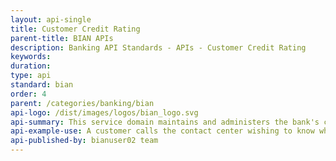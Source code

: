 ```yaml
---
layout: api-single
title: Customer Credit Rating
parent-title: BIAN APIs
description: Banking API Standards - APIs - Customer Credit Rating
keywords: 
duration: 
type: api
standard: bian
order: 4
parent: /categories/banking/bian
api-logo: /dist/images/logos/bian_logo.svg
api-summary: This service domain maintains and administers the bank's credit assessment for customers based on consolidated internal data and optionally by referencing external credit agency reports
api-example-use: A customer calls the contact center wishing to know what mortgage offers they are eligible for. The customer servicing representative (CSR) uses the customer's internal credit assessment as one input to reference the Product Directory to retrieve the details of available products and terms.
api-published-by: bianuser02 team
---
```

<script id="api-spec" type="application/json">
{
  "swagger": "2.0",
  "info": {
    "version": "1.0.0",
    "title": "Customer Credit Rating",
    "description": "This service domain maintains and administers the bank's credit assessment for customers."
  },
  "host": "bianorg.azure-api.net",
  "basePath": "/sd-customer-credit-r/v1",
  "securityDefinitions": {
    "apiKeyHeader": {
      "type": "apiKey",
      "name": "Ocp-Apim-Subscription-Key",
      "in": "header"
    }
  },
  "security": [
    {
      "apiKeyHeader": []
    }
  ],
  "schemes": [
    "https"
  ],
  "consumes": [
    "application/json"
  ],
  "produces": [
    "application/json"
  ],
  "paths": {
    "/customer-credit-rating/customer-credit-rating-measurement/{cr-reference-id}/alerts/recording": {
      "post": {
        "tags": [
          "record"
        ],
        "summary": "Record information against Customer Credit Rating alert",
        "operationId": "recordCustomerCreditRatingMeasurementAlert",
        "parameters": [
          {
            "name": "cr-reference-id",
            "in": "path",
            "description": "Customer Credit Rating Assessment Reference",
            "required": true,
            "type": "string"
          },
          {
            "in": "body",
            "name": "body",
            "description": "Customer Credit Rating Alert Request Payload",
            "required": false,
            "schema": {
              "type": "object",
              "properties": {
                "customerReference": {
                  "type": "string",
                  "example": "CR564",
                  "description": "`status: Not Mapped`\ncore-data-type-reference: BIAN::DataTypesLibrary::CoreDataTypes::ISO20022andUNCEFACT::Identifier\n"
                },
                "customerCreditRatingAssessmentReference": {
                  "type": "string",
                  "example": "CCRAR232342",
                  "description": "`status: Not Mapped`\ncore-data-type-reference: BIAN::DataTypesLibrary::CoreDataTypes::ISO20022andUNCEFACT::Identifier\n"
                },
                "productInstanceReference": {
                  "type": "string",
                  "example": "PIR7676",
                  "description": "`status: Not Mapped`\ncore-data-type-reference: BIAN::DataTypesLibrary::CoreDataTypes::ISO20022andUNCEFACT::Identifier\n"
                },
                "employeeBusinessUnitReference": {
                  "type": "string",
                  "example": "EBUR5567",
                  "description": "`status: Not Mapped`\ncore-data-type-reference: BIAN::DataTypesLibrary::CoreDataTypes::ISO20022andUNCEFACT::Identifier\n"
                },
                "customerCreditAlertType": {
                  "type": "string",
                  "example": "CCAT678",
                  "description": "`status: Not Mapped`\ncore-data-type-reference: BIAN::DataTypesLibrary::CoreDataTypes::UNCEFACT::Text\n"
                },
                "customerCreditAlertDescription": {
                  "type": "string",
                  "example": "Alert",
                  "description": "`status: Not Mapped`\ncore-data-type-reference: BIAN::DataTypesLibrary::CoreDataTypes::UNCEFACT::Text\n"
                },
                "dateTime": {
                  "type": "string",
                  "example": "2018-09-06T09:00:00",
                  "description": "`status: Not Mapped`\ncore-data-type-reference: BIAN::DataTypesLibrary::CoreDataTypes::UNCEFACT::DateTime\n"
                }
              },
              "example": {
                "dateTime": "2018-09-06T09:00:00",
                "productInstanceReference": "PIR7676",
                "employeeBusinessUnitReference": "EBUR5567",
                "customerReference": "CR564",
                "customerCreditAlertDescription": "Alert",
                "customerCreditRatingAssessmentReference": "CCRAR232342",
                "customerCreditAlertType": "CCAT678"
              }
            }
          }
        ],
        "responses": {
          "201": {
            "description": "Created a Customer Credit Rating Alert record successfully",
            "schema": {
              "type": "object",
              "properties": {
                "customerCreditAlertReference": {
                  "type": "string",
                  "example": "CCAR2342",
                  "description": "`status: Not Mapped`\ncore-data-type-reference: BIAN::DataTypesLibrary::CoreDataTypes::ISO20022andUNCEFACT::Identifier\n"
                },
                "recordingRecordStatus": {
                  "type": "string",
                  "example": "Applied",
                  "description": "`status: Not Mapped`\ncore-data-type-reference: BIAN::DataTypesLibrary::CoreDataTypes::UNCEFACT::Text\n"
                }
              },
              "example": {
                "customerCreditAlertReference": "CCAR2342",
                "recordingRecordStatus": "Applied"
              }
            }
          }
        }
      }
    },
    "/customer-credit-rating/customer-credit-rating-measurement/{cr-reference-id}/recording": {
      "post": {
        "tags": [
          "record"
        ],
        "summary": "Record information against Customer Credit Rating assessment",
        "operationId": "recordCustomerCreditRatingMeasurement",
        "parameters": [
          {
            "name": "cr-reference-id",
            "in": "path",
            "description": "Customer Credit Rating Assessment Reference",
            "required": true,
            "type": "string"
          },
          {
            "in": "body",
            "name": "body",
            "description": "Record Request Payload",
            "required": true,
            "schema": {
              "type": "object",
              "properties": {
                "recordingRecordType": {
                  "type": "string",
                  "example": "Behavior model performance feedback",
                  "description": "`status: Not Mapped`\ncore-data-type-reference: BIAN::DataTypesLibrary::CoreDataTypes::UNCEFACT::Text\n"
                },
                "recordingRecord": {
                  "type": "object",
                  "description": "`status: Not Mapped`\ncore-data-type-reference: BIAN::DataTypesLibrary::CoreDataTypes::UNCEFACT::Binary\n",
                  "properties": {}
                },
                "recordingRecordDateTime": {
                  "type": "string",
                  "example": "2018-09-06T09:00:00",
                  "description": "`status: Not Mapped`\ncore-data-type-reference: BIAN::DataTypesLibrary::CoreDataTypes::UNCEFACT::DateTime\n"
                },
                "employeeBusinessUnitReference": {
                  "type": "string",
                  "example": "REF456",
                  "description": "`status: Not Mapped`\ncore-data-type-reference: BIAN::DataTypesLibrary::CoreDataTypes::ISO20022andUNCEFACT::Identifier\n"
                }
              },
              "example": {
                "recordingRecordType": "Behavior model performance feedback",
                "employeeBusinessUnitReference": "REF456",
                "recordingRecordDateTime": "2018-09-06T09:00:00",
                "recordingRecord": "{}"
              }
            }
          }
        ],
        "responses": {
          "201": {
            "description": "Created a Customer Credit Rating record successfully",
            "schema": {
              "type": "object",
              "properties": {
                "recordingRecordReference": {
                  "type": "string",
                  "example": "RRR4678",
                  "description": "`status: Not Mapped`\ncore-data-type-reference: BIAN::DataTypesLibrary::CoreDataTypes::ISO20022andUNCEFACT::Identifier\n"
                },
                "recordingRecordStatus": {
                  "type": "string",
                  "example": "Applied",
                  "description": "`status: Not Mapped`\ncore-data-type-reference: BIAN::DataTypesLibrary::CoreDataTypes::UNCEFACT::Text\n"
                }
              },
              "example": {
                "recordingRecordReference": "RRR4678",
                "recordingRecordStatus": "Applied"
              }
            }
          }
        }
      }
    },
    "/customer-credit-rating/customer-credit-rating-measurement/{cr-reference-id}/requisition": {
      "put": {
        "tags": [
          "request"
        ],
        "summary": "update Request to undertake credit view refresh/reworking",
        "operationId": "requestCustomerCreditRatingMeasurementUpdate",
        "parameters": [
          {
            "name": "cr-reference-id",
            "in": "path",
            "description": "Customer Credit Rating Assessment Reference",
            "required": true,
            "type": "string"
          },
          {
            "in": "body",
            "name": "body",
            "description": "Customer Credit Assessment Request Payload",
            "required": true,
            "schema": {
              "properties": {
                "customerCreditRatingAssessment": {
                  "type": "string",
                  "example": "internal bank credit rating/assessment",
                  "description": "`status: Not Mapped`\ncore-data-type-reference: BIAN::DataTypesLibrary::CoreDataTypes::UNCEFACT::Text\n"
                },
                "customerBehaviorModel": {
                  "type": "string",
                  "example": "model2",
                  "description": "`status: Not Mapped`\ncore-data-type-reference: BIAN::DataTypesLibrary::CoreDataTypes::UNCEFACT::Text\n"
                },
                "ratingAgencyCreditReportReference": {
                  "type": "string",
                  "example": "RACRR538",
                  "description": "`status: Not Mapped`\ncore-data-type-reference: BIAN::DataTypesLibrary::CoreDataTypes::ISO20022andUNCEFACT::Identifier\n"
                },
                "internalCreditAnalysisReportReference": {
                  "type": "string",
                  "example": "ICARR980",
                  "description": "`status: Not Mapped`\ncore-data-type-reference: BIAN::DataTypesLibrary::CoreDataTypes::ISO20022andUNCEFACT::Identifier\n"
                },
                "customerReference": {
                  "type": "string",
                  "example": "CR1234",
                  "description": "`status: Not Mapped`\ncore-data-type-reference: BIAN::DataTypesLibrary::CoreDataTypes::ISO20022andUNCEFACT::Identifier\n"
                },
                "customerCreditRatingAssessmentType": {
                  "type": "string",
                  "example": "corporate",
                  "description": "`status: Not Mapped`\ncore-data-type-reference: BIAN::DataTypesLibrary::CoreDataTypes::UNCEFACT::Text\n"
                },
                "customerCreditRatingNarrative": {
                  "type": "string",
                  "example": "structured report outlining basis for rating",
                  "description": "`status: Not Mapped`\ncore-data-type-reference: BIAN::DataTypesLibrary::CoreDataTypes::UNCEFACT::Text\n"
                },
                "customerCreditRatingSchedule": {
                  "type": "string",
                  "example": "update schedule",
                  "description": "`status: Not Mapped`\ncore-data-type-reference: BIAN::DataTypesLibrary::CoreDataTypes::UNCEFACT::Text\n"
                }
              },
              "example": {
                "customerCreditRatingSchedule": "update schedule",
                "customerCreditRatingAssessment": "internal bank credit rating/assessment",
                "internalCreditAnalysisReportReference": "ICARR980",
                "ratingAgencyCreditReportReference": "RACRR538",
                "customerReference": "CR1234",
                "customerCreditRatingNarrative": "structured report outlining basis for rating",
                "customerCreditRatingAssessmentType": "corporate",
                "customerBehaviorModel": "model2"
              }
            }
          }
        ],
        "responses": {
          "200": {
            "description": "Updated a Customer Credit Rating record successfully",
            "schema": {
              "properties": {
                "customerCreditRatingAssessmentReference": {
                  "type": "string",
                  "example": "CCRAR232342",
                  "description": "`status: Not Mapped`\ncore-data-type-reference: BIAN::DataTypesLibrary::CoreDataTypes::ISO20022andUNCEFACT::Identifier\n"
                },
                "customerCreditRatingAssessment": {
                  "type": "string",
                  "example": "internal bank credit rating/assessment",
                  "description": "`status: Not Mapped`\ncore-data-type-reference: BIAN::DataTypesLibrary::CoreDataTypes::UNCEFACT::Text\n"
                },
                "customerBehaviorModel": {
                  "type": "string",
                  "example": "model2",
                  "description": "`status: Not Mapped`\ncore-data-type-reference: BIAN::DataTypesLibrary::CoreDataTypes::UNCEFACT::Text\n"
                },
                "ratingAgencyCreditReportReference": {
                  "type": "string",
                  "example": "RRCRR436",
                  "description": "`status: Not Mapped`\ncore-data-type-reference: BIAN::DataTypesLibrary::CoreDataTypes::ISO20022andUNCEFACT::Identifier\n"
                },
                "internalCreditAnalysisReportReference": {
                  "type": "string",
                  "example": "ICARR9090",
                  "description": "`status: Not Mapped`\ncore-data-type-reference: BIAN::DataTypesLibrary::CoreDataTypes::ISO20022andUNCEFACT::Identifier\n"
                },
                "customerReference": {
                  "type": "string",
                  "example": "CR437",
                  "description": "`status: Not Mapped`\ncore-data-type-reference: BIAN::DataTypesLibrary::CoreDataTypes::ISO20022andUNCEFACT::Identifier\n"
                },
                "customerCreditRatingAssessmentType": {
                  "type": "string",
                  "example": "corporate",
                  "description": "`status: Not Mapped`\ncore-data-type-reference: BIAN::DataTypesLibrary::CoreDataTypes::UNCEFACT::Text\n"
                },
                "customerCreditRatingNarrative": {
                  "type": "string",
                  "example": "structured report outlining basis for rating",
                  "description": "`status: Not Mapped`\ncore-data-type-reference: BIAN::DataTypesLibrary::CoreDataTypes::UNCEFACT::Text\n"
                },
                "customerCreditRatingSchedule": {
                  "type": "string",
                  "example": "update schedule",
                  "description": "`status: Not Mapped`\ncore-data-type-reference: BIAN::DataTypesLibrary::CoreDataTypes::UNCEFACT::Text\n"
                }
              },
              "example": {
                "customerCreditRatingSchedule": "update schedule",
                "customerCreditRatingAssessment": "internal bank credit rating/assessment",
                "internalCreditAnalysisReportReference": "ICARR9090",
                "ratingAgencyCreditReportReference": "RRCRR436",
                "customerReference": "CR437",
                "customerCreditRatingNarrative": "structured report outlining basis for rating",
                "customerCreditRatingAssessmentType": "corporate",
                "customerCreditRatingAssessmentReference": "CCRAR232342",
                "customerBehaviorModel": "model2"
              }
            }
          }
        }
      }
    },
    "/customer-credit-rating/customer-credit-rating-measurement/requisition": {
      "post": {
        "tags": [
          "request"
        ],
        "summary": "Create Request to undertake credit view refresh/reworking",
        "operationId": "requestCustomerCreditRatingMeasurementCreate",
        "parameters": [
          {
            "in": "body",
            "name": "body",
            "description": "Customer Credit Assessment Request Payload",
            "required": true,
            "schema": {
              "properties": {
                "customerCreditRatingAssessment": {
                  "type": "string",
                  "example": "internal bank credit rating/assessment",
                  "description": "`status: Not Mapped`\ncore-data-type-reference: BIAN::DataTypesLibrary::CoreDataTypes::UNCEFACT::Text\n"
                },
                "customerBehaviorModel": {
                  "type": "string",
                  "example": "model2",
                  "description": "`status: Not Mapped`\ncore-data-type-reference: BIAN::DataTypesLibrary::CoreDataTypes::UNCEFACT::Text\n"
                },
                "ratingAgencyCreditReportReference": {
                  "type": "string",
                  "example": "RACRR538",
                  "description": "`status: Not Mapped`\ncore-data-type-reference: BIAN::DataTypesLibrary::CoreDataTypes::ISO20022andUNCEFACT::Identifier\n"
                },
                "internalCreditAnalysisReportReference": {
                  "type": "string",
                  "example": "ICARR980",
                  "description": "`status: Not Mapped`\ncore-data-type-reference: BIAN::DataTypesLibrary::CoreDataTypes::ISO20022andUNCEFACT::Identifier\n"
                },
                "customerReference": {
                  "type": "string",
                  "example": "CR1234",
                  "description": "`status: Not Mapped`\ncore-data-type-reference: BIAN::DataTypesLibrary::CoreDataTypes::ISO20022andUNCEFACT::Identifier\n"
                },
                "customerCreditRatingAssessmentType": {
                  "type": "string",
                  "example": "corporate",
                  "description": "`status: Not Mapped`\ncore-data-type-reference: BIAN::DataTypesLibrary::CoreDataTypes::UNCEFACT::Text\n"
                },
                "customerCreditRatingNarrative": {
                  "type": "string",
                  "example": "structured report outlining basis for rating",
                  "description": "`status: Not Mapped`\ncore-data-type-reference: BIAN::DataTypesLibrary::CoreDataTypes::UNCEFACT::Text\n"
                },
                "customerCreditRatingSchedule": {
                  "type": "string",
                  "example": "update schedule",
                  "description": "`status: Not Mapped`\ncore-data-type-reference: BIAN::DataTypesLibrary::CoreDataTypes::UNCEFACT::Text\n"
                }
              },
              "example": {
                "customerCreditRatingSchedule": "update schedule",
                "customerCreditRatingAssessment": "internal bank credit rating/assessment",
                "internalCreditAnalysisReportReference": "ICARR980",
                "ratingAgencyCreditReportReference": "RACRR538",
                "customerReference": "CR1234",
                "customerCreditRatingNarrative": "structured report outlining basis for rating",
                "customerCreditRatingAssessmentType": "corporate",
                "customerBehaviorModel": "model2"
              }
            }
          }
        ],
        "responses": {
          "201": {
            "description": "Created a Customer Credit Rating record successfully",
            "schema": {
              "properties": {
                "customerCreditRatingAssessmentReference": {
                  "type": "string",
                  "example": "CCRAR232342",
                  "description": "`status: Not Mapped`\ncore-data-type-reference: BIAN::DataTypesLibrary::CoreDataTypes::ISO20022andUNCEFACT::Identifier\n"
                },
                "customerCreditRatingAssessment": {
                  "type": "string",
                  "example": "internal bank credit rating/assessment",
                  "description": "`status: Not Mapped`\ncore-data-type-reference: BIAN::DataTypesLibrary::CoreDataTypes::UNCEFACT::Text\n"
                },
                "customerBehaviorModel": {
                  "type": "string",
                  "example": "model2",
                  "description": "`status: Not Mapped`\ncore-data-type-reference: BIAN::DataTypesLibrary::CoreDataTypes::UNCEFACT::Text\n"
                },
                "ratingAgencyCreditReportReference": {
                  "type": "string",
                  "example": "RRCRR436",
                  "description": "`status: Not Mapped`\ncore-data-type-reference: BIAN::DataTypesLibrary::CoreDataTypes::ISO20022andUNCEFACT::Identifier\n"
                },
                "internalCreditAnalysisReportReference": {
                  "type": "string",
                  "example": "ICARR9090",
                  "description": "`status: Not Mapped`\ncore-data-type-reference: BIAN::DataTypesLibrary::CoreDataTypes::ISO20022andUNCEFACT::Identifier\n"
                },
                "customerReference": {
                  "type": "string",
                  "example": "CR437",
                  "description": "`status: Not Mapped`\ncore-data-type-reference: BIAN::DataTypesLibrary::CoreDataTypes::ISO20022andUNCEFACT::Identifier\n"
                },
                "customerCreditRatingAssessmentType": {
                  "type": "string",
                  "example": "corporate",
                  "description": "`status: Not Mapped`\ncore-data-type-reference: BIAN::DataTypesLibrary::CoreDataTypes::UNCEFACT::Text\n"
                },
                "customerCreditRatingNarrative": {
                  "type": "string",
                  "example": "structured report outlining basis for rating",
                  "description": "`status: Not Mapped`\ncore-data-type-reference: BIAN::DataTypesLibrary::CoreDataTypes::UNCEFACT::Text\n"
                },
                "customerCreditRatingSchedule": {
                  "type": "string",
                  "example": "update schedule",
                  "description": "`status: Not Mapped`\ncore-data-type-reference: BIAN::DataTypesLibrary::CoreDataTypes::UNCEFACT::Text\n"
                }
              },
              "example": {
                "customerCreditRatingSchedule": "update schedule",
                "customerCreditRatingAssessment": "internal bank credit rating/assessment",
                "internalCreditAnalysisReportReference": "ICARR9090",
                "ratingAgencyCreditReportReference": "RRCRR436",
                "customerReference": "CR437",
                "customerCreditRatingNarrative": "structured report outlining basis for rating",
                "customerCreditRatingAssessmentType": "corporate",
                "customerCreditRatingAssessmentReference": "CCRAR232342",
                "customerBehaviorModel": "model2"
              }
            }
          }
        }
      }
    },
    "/customer-credit-rating/customer-credit-rating-measurement": {
      "get": {
        "tags": [
          "retrieve"
        ],
        "summary": "Retrieve Customer Credit Rating  Control Record Ids available within the Service Domain.",
        "operationId": "retrieveCustomerCreditRatingMeasurementReferenceIds",
        "produces": [
          "application/json"
        ],
        "parameters": [
          {
            "name": "collection-filter",
            "in": "query",
            "description": "Filter to refine the result set. ex- 'customerBehaviorModel = CBM123'",
            "required": false,
            "type": "string"
          }
        ],
        "responses": {
          "200": {
            "description": "successful",
            "schema": {
              "type": "array",
              "items": {
                "type": "string"
              },
              "example": [
                "CCR123",
                "CCR345"
              ]
            }
          }
        }
      }
    },
    "/customer-credit-rating/customer-credit-rating-measurement/behavior-qualifiers": {
      "get": {
        "tags": [
          "retrieve"
        ],
        "summary": "Retrieve all Behaviour Qualifier names in Customer Credit Rating Domain.",
        "operationId": "retrieveCustomerCreditRatingMeasurementBehaviorQualifiers",
        "produces": [
          "application/json"
        ],
        "parameters": [],
        "responses": {
          "200": {
            "description": "Retrieved all Behaviour Qualifier names in Customer Credit Rating Domain successfully",
            "schema": {
              "type": "array",
              "items": {
                "type": "string"
              },
              "example": [
                "external-rating",
                "internal-analysis"
              ]
            }
          }
        }
      }
    },
    "/customer-credit-rating/customer-credit-rating-measurement/{cr-reference-id}/{behavior-qualifier}": {
      "get": {
        "tags": [
          "retrieve"
        ],
        "summary": "Retrieve Behaviour Qualifier Reference Ids of a given Behavior Qulifier.",
        "operationId": "RetrieveBehaviorQualifierReferenceIds",
        "produces": [
          "application/json"
        ],
        "parameters": [
          {
            "name": "cr-reference-id",
            "in": "path",
            "description": "Customer Credit Rating Assessment Reference",
            "required": true,
            "type": "string"
          },
          {
            "name": "behavior-qualifier",
            "in": "path",
            "description": "Behavior Qualifier Name. ex- external-rating",
            "required": true,
            "type": "string"
          },
          {
            "name": "collection-filter",
            "in": "query",
            "description": "Filter to refine the result set. ex- 'ratingAgencyCreditReportType = type-1'",
            "required": false,
            "type": "string"
          }
        ],
        "responses": {
          "200": {
            "description": "successful",
            "schema": {
              "type": "array",
              "items": {
                "type": "string"
              },
              "example": [
                "ER345",
                "ER789",
                "ER456"
              ]
            }
          }
        }
      }
    },
    "/customer-credit-rating/customer-credit-rating-measurement/{cr-reference-id}": {
      "get": {
        "tags": [
          "retrieve"
        ],
        "summary": "Customer Credit Rating Assessment record",
        "operationId": "retrieveCustomerCreditRatingMeasurement",
        "parameters": [
          {
            "name": "cr-reference-id",
            "in": "path",
            "description": "Customer Credit Rating Assessment Reference",
            "required": true,
            "type": "string"
          }
        ],
        "responses": {
          "200": {
            "description": "Retrieved Customer Credit Rating Assessment record successfully",
            "schema": {
              "properties": {
                "customerCreditRatingAssessmentReference": {
                  "type": "string",
                  "example": "CCRAR232342",
                  "description": "`status: Not Mapped`\ncore-data-type-reference: BIAN::DataTypesLibrary::CoreDataTypes::ISO20022andUNCEFACT::Identifier\n"
                },
                "customerCreditRatingAssessment": {
                  "type": "string",
                  "example": "internal bank credit rating/assessment",
                  "description": "`status: Not Mapped`\ncore-data-type-reference: BIAN::DataTypesLibrary::CoreDataTypes::UNCEFACT::Text\n"
                },
                "customerBehaviorModel": {
                  "type": "string",
                  "example": "model2",
                  "description": "`status: Not Mapped`\ncore-data-type-reference: BIAN::DataTypesLibrary::CoreDataTypes::UNCEFACT::Text\n"
                },
                "ratingAgencyCreditReportReference": {
                  "type": "string",
                  "example": "RRCRR436",
                  "description": "`status: Not Mapped`\ncore-data-type-reference: BIAN::DataTypesLibrary::CoreDataTypes::ISO20022andUNCEFACT::Identifier\n"
                },
                "internalCreditAnalysisReportReference": {
                  "type": "string",
                  "example": "ICARR9090",
                  "description": "`status: Not Mapped`\ncore-data-type-reference: BIAN::DataTypesLibrary::CoreDataTypes::ISO20022andUNCEFACT::Identifier\n"
                },
                "customerReference": {
                  "type": "string",
                  "example": "CR437",
                  "description": "`status: Not Mapped`\ncore-data-type-reference: BIAN::DataTypesLibrary::CoreDataTypes::ISO20022andUNCEFACT::Identifier\n"
                },
                "customerCreditRatingAssessmentType": {
                  "type": "string",
                  "example": "corporate",
                  "description": "`status: Not Mapped`\ncore-data-type-reference: BIAN::DataTypesLibrary::CoreDataTypes::UNCEFACT::Text\n"
                },
                "customerCreditRatingNarrative": {
                  "type": "string",
                  "example": "structured report outlining basis for rating",
                  "description": "`status: Not Mapped`\ncore-data-type-reference: BIAN::DataTypesLibrary::CoreDataTypes::UNCEFACT::Text\n"
                },
                "customerCreditRatingSchedule": {
                  "type": "string",
                  "example": "update schedule",
                  "description": "`status: Not Mapped`\ncore-data-type-reference: BIAN::DataTypesLibrary::CoreDataTypes::UNCEFACT::Text\n"
                }
              },
              "example": {
                "customerCreditRatingSchedule": "update schedule",
                "customerCreditRatingAssessment": "internal bank credit rating/assessment",
                "internalCreditAnalysisReportReference": "ICARR9090",
                "ratingAgencyCreditReportReference": "RRCRR436",
                "customerReference": "CR437",
                "customerCreditRatingNarrative": "structured report outlining basis for rating",
                "customerCreditRatingAssessmentType": "corporate",
                "customerCreditRatingAssessmentReference": "CCRAR232342",
                "customerBehaviorModel": "model2"
              }
            }
          }
        }
      }
    },
    "/customer-credit-rating/customer-credit-rating-measurement/{cr-reference-id}/alerts/{bq-reference-id}": {
      "get": {
        "tags": [
          "retrieve"
        ],
        "summary": "Retrieve Alerts Behaviour Qualifier with all its' attributes.",
        "operationId": "Retrievealerts",
        "produces": [
          "application/json"
        ],
        "parameters": [
          {
            "name": "cr-reference-id",
            "in": "path",
            "description": "Customer Credit Rating Assessment Reference",
            "required": true,
            "type": "string"
          },
          {
            "name": "bq-reference-id",
            "in": "path",
            "description": "Rating Agency Credit Report Reference",
            "required": true,
            "type": "string"
          }
        ],
        "responses": {
          "200": {
            "description": "Retrieved Customer Credit Alerts record successfully",
            "schema": {
              "properties": {
                "customerCreditAlertReference": {
                  "type": "string",
                  "example": "CCRAR232342",
                  "description": "`status: Not Mapped`\ncore-data-type-reference: BIAN::DataTypesLibrary::CoreDataTypes::ISO20022andUNCEFACT::Identifier\n"
                },
                "customerReference": {
                  "type": "string",
                  "example": "CCRAR232342",
                  "description": "`status: Not Mapped`\ncore-data-type-reference: BIAN::DataTypesLibrary::CoreDataTypes::ISO20022andUNCEFACT::Identifier\n"
                },
                "customerCreditRatingAssessmentReference": {
                  "type": "string",
                  "example": "CCRAR232342",
                  "description": "`status: Not Mapped`\ncore-data-type-reference: BIAN::DataTypesLibrary::CoreDataTypes::ISO20022andUNCEFACT::Identifier\n"
                },
                "productInstanceReference": {
                  "type": "string",
                  "example": "CCRAR232342",
                  "description": "`status: Not Mapped`\ncore-data-type-reference: BIAN::DataTypesLibrary::CoreDataTypes::ISO20022andUNCEFACT::Identifier\n"
                },
                "employeeBusinessUnitReference": {
                  "type": "string",
                  "example": "CCRAR232342",
                  "description": "`status: Not Mapped`\ncore-data-type-reference: BIAN::DataTypesLibrary::CoreDataTypes::ISO20022andUNCEFACT::Identifier\n"
                },
                "customerCreditAlertType": {
                  "type": "string",
                  "example": "CCRAR232342",
                  "description": "`status: Not Mapped`\ncore-data-type-reference: BIAN::DataTypesLibrary::CoreDataTypes::UNCEFACT::Text\n"
                },
                "customerCreditAlertDescription": {
                  "type": "string",
                  "example": "Customer Credit Alert",
                  "description": "`status: Not Mapped`\ncore-data-type-reference: BIAN::DataTypesLibrary::CoreDataTypes::UNCEFACT::Text\n"
                },
                "dateTime": {
                  "type": "string",
                  "example": "2018-09-06T09:00:00",
                  "description": "`status: Not Mapped`\ncore-data-type-reference: BIAN::DataTypesLibrary::CoreDataTypes::UNCEFACT::DateTime\n"
                }
              },
              "example": {
                "dateTime": "2018-09-06T09:00:00",
                "productInstanceReference": "CCRAR232342",
                "employeeBusinessUnitReference": "CCRAR232342",
                "customerReference": "CCRAR232342",
                "customerCreditAlertDescription": "Customer Credit Alert",
                "customerCreditAlertReference": "CCRAR232342",
                "customerCreditRatingAssessmentReference": "CCRAR232342",
                "customerCreditAlertType": "CCRAR232342"
              }
            }
          }
        }
      }
    },
    "/customer-credit-rating/customer-credit-rating-measurement/{cr-reference-id}/external-ratings/{bq-reference-id}": {
      "get": {
        "tags": [
          "retrieve"
        ],
        "summary": "Retrieve External Rating Behaviour Qualifier with all its' attributes.",
        "operationId": "Retrieveexternalratings",
        "produces": [
          "application/json"
        ],
        "parameters": [
          {
            "name": "cr-reference-id",
            "in": "path",
            "description": "Customer Credit Rating Assessment Reference",
            "required": true,
            "type": "string"
          },
          {
            "name": "bq-reference-id",
            "in": "path",
            "description": "Rating Agency Credit Report Reference",
            "required": true,
            "type": "string"
          }
        ],
        "responses": {
          "200": {
            "description": "Retrieved Customer Credit External Rating record successfully",
            "schema": {
              "properties": {
                "customerCreditRatingAssessmentReference": {
                  "type": "string",
                  "example": "CCRAR232342",
                  "description": "`status: Not Mapped`\ncore-data-type-reference: BIAN::DataTypesLibrary::CoreDataTypes::ISO20022andUNCEFACT::Identifier\n"
                },
                "ratingAgencyReference": {
                  "type": "string",
                  "example": "RAR888",
                  "description": "`status: Not Mapped`\ncore-data-type-reference: BIAN::DataTypesLibrary::CoreDataTypes::ISO20022andUNCEFACT::Identifier\n"
                },
                "ratingAgencyAccessServiceSessionReference": {
                  "type": "string",
                  "example": "RAASSR237",
                  "description": "`status: Not Mapped`\ncore-data-type-reference: BIAN::DataTypesLibrary::CoreDataTypes::ISO20022andUNCEFACT::Identifier\n"
                },
                "ratingAgencyAccessSchedule": {
                  "type": "string",
                  "example": "service availability",
                  "description": "`status: Not Mapped`\ncore-data-type-reference: BIAN::DataTypesLibrary::CoreDataTypes::UNCEFACT::Text\n"
                },
                "customerReference": {
                  "type": "string",
                  "example": "CR568",
                  "description": "`status: Not Mapped`\ncore-data-type-reference: BIAN::DataTypesLibrary::CoreDataTypes::ISO20022andUNCEFACT::Identifier\n"
                },
                "ratingAgencyCreditReportType": {
                  "type": "string",
                  "example": "long/short form report",
                  "description": "`status: Not Mapped`\ncore-data-type-reference: BIAN::DataTypesLibrary::CoreDataTypes::UNCEFACT::Code\n"
                },
                "ratingAgencyCreditReportReference": {
                  "type": "string",
                  "example": "RACRR432",
                  "description": "`status: Not Mapped`\ncore-data-type-reference: BIAN::DataTypesLibrary::CoreDataTypes::ISO20022andUNCEFACT::Identifier\n"
                },
                "ratingAgencyCreditReport": {
                  "type": "object",
                  "description": "`status: Not Mapped`\ncore-data-type-reference: BIAN::DataTypesLibrary::CoreDataTypes::UNCEFACT::Binary\n",
                  "properties": {}
                },
                "ratingAgengyCreditReportDateTime": {
                  "type": "string",
                  "example": "2018-09-06T09:00:00",
                  "description": "`status: Not Mapped`\ncore-data-type-reference: BIAN::DataTypesLibrary::CoreDataTypes::UNCEFACT::DateTime\n"
                }
              },
              "example": {
                "ratingAgencyCreditReportType": "long/short form report",
                "ratingAgencyCreditReport": "{}",
                "ratingAgengyCreditReportDateTime": "2018-09-06T09:00:00",
                "ratingAgencyCreditReportReference": "RACRR432",
                "customerReference": "CR568",
                "ratingAgencyAccessServiceSessionReference": "RAASSR237",
                "ratingAgencyAccessSchedule": "service availability",
                "customerCreditRatingAssessmentReference": "CCRAR232342",
                "ratingAgencyReference": "RAR888"
              }
            }
          }
        }
      }
    },
    "/customer-credit-rating/customer-credit-rating-measurement/{cr-reference-id}/internal-analysis/{bq-reference-id}": {
      "get": {
        "tags": [
          "retrieve"
        ],
        "summary": "Retrieve Internal Analysis Behaviour Qualifier with all its' attributes.",
        "operationId": "Retrieveinternalanalysis",
        "produces": [
          "application/json"
        ],
        "parameters": [
          {
            "name": "cr-reference-id",
            "in": "path",
            "description": "Customer Credit Rating Assessment Reference",
            "required": true,
            "type": "string"
          },
          {
            "name": "bq-reference-id",
            "in": "path",
            "description": "Internal Credit Analysis Report Reference",
            "required": true,
            "type": "string"
          }
        ],
        "responses": {
          "200": {
            "description": "Retrieved Customer Credit Internal Analysis record successfully",
            "schema": {
              "type": "object",
              "properties": {
                "customerCreditRatingAssessmentReference": {
                  "type": "string",
                  "example": "CCRAR232342",
                  "description": "`status: Not Mapped`\ncore-data-type-reference: BIAN::DataTypesLibrary::CoreDataTypes::ISO20022andUNCEFACT::Identifier\n"
                },
                "internalCreditAnalysisReportReference": {
                  "type": "string",
                  "example": "ICARR23476",
                  "description": "`status: Not Mapped`\ncore-data-type-reference: BIAN::DataTypesLibrary::CoreDataTypes::ISO20022andUNCEFACT::Identifier\n"
                },
                "productServiceActivityReportReference": {
                  "type": "string",
                  "example": "PSARR4567",
                  "description": "`status: Not Mapped`\ncore-data-type-reference: BIAN::DataTypesLibrary::CoreDataTypes::ISO20022andUNCEFACT::Identifier\n"
                },
                "productServiceActivityReport": {
                  "type": "string",
                  "example": "PSAR132",
                  "description": "`status: Not Mapped`\ncore-data-type-reference: BIAN::DataTypesLibrary::CoreDataTypes::UNCEFACT::Binary\n"
                },
                "customerReference": {
                  "type": "string",
                  "example": "CR987",
                  "description": "`status: Not Mapped`\ncore-data-type-reference: BIAN::DataTypesLibrary::CoreDataTypes::ISO20022andUNCEFACT::Identifier\n"
                },
                "customerBehaviorModel": {
                  "type": "string",
                  "example": "CBM777",
                  "description": "`status: Not Mapped`\ncore-data-type-reference: BIAN::DataTypesLibrary::CoreDataTypes::UNCEFACT::Text\n"
                },
                "internalCreditAnalysisReportType": {
                  "type": "string",
                  "example": "ICART23476",
                  "description": "`status: Not Mapped`\ncore-data-type-reference: BIAN::DataTypesLibrary::CoreDataTypes::UNCEFACT::Code\n"
                },
                "internalCreditAnalysisReport": {
                  "type": "string",
                  "example": "ICAR23476",
                  "description": "`status: Not Mapped`\ncore-data-type-reference: BIAN::DataTypesLibrary::CoreDataTypes::UNCEFACT::Binary\n"
                },
                "internalCreditAnalysisReportDateTime": {
                  "type": "string",
                  "example": "2018-09-06T09:00:00",
                  "description": "`status: Not Mapped`\ncore-data-type-reference: BIAN::DataTypesLibrary::CoreDataTypes::UNCEFACT::DateTime\n"
                }
              },
              "example": {
                "internalCreditAnalysisReport": "ICAR23476",
                "internalCreditAnalysisReportDateTime": "2018-09-06T09:00:00",
                "internalCreditAnalysisReportReference": "ICARR23476",
                "internalCreditAnalysisReportType": "ICART23476",
                "customerReference": "CR987",
                "customerCreditRatingAssessmentReference": "CCRAR232342",
                "productServiceActivityReportReference": "PSARR4567",
                "customerBehaviorModel": "CBM777",
                "productServiceActivityReport": "PSAR132"
              }
            }
          }
        }
      }
    }
  },
  "definitions": {
    "CreditRatingAlerts": {
      "properties": {
        "customerCreditAlertReference": {
          "type": "string",
          "example": "CCRAR232342",
          "description": "`status: Not Mapped`\ncore-data-type-reference: BIAN::DataTypesLibrary::CoreDataTypes::ISO20022andUNCEFACT::Identifier\n"
        },
        "customerReference": {
          "type": "string",
          "example": "CCRAR232342",
          "description": "`status: Not Mapped`\ncore-data-type-reference: BIAN::DataTypesLibrary::CoreDataTypes::ISO20022andUNCEFACT::Identifier\n"
        },
        "customerCreditRatingAssessmentReference": {
          "type": "string",
          "example": "CCRAR232342",
          "description": "`status: Not Mapped`\ncore-data-type-reference: BIAN::DataTypesLibrary::CoreDataTypes::ISO20022andUNCEFACT::Identifier\n"
        },
        "productInstanceReference": {
          "type": "string",
          "example": "CCRAR232342",
          "description": "`status: Not Mapped`\ncore-data-type-reference: BIAN::DataTypesLibrary::CoreDataTypes::ISO20022andUNCEFACT::Identifier\n"
        },
        "employeeBusinessUnitReference": {
          "type": "string",
          "example": "CCRAR232342",
          "description": "`status: Not Mapped`\ncore-data-type-reference: BIAN::DataTypesLibrary::CoreDataTypes::ISO20022andUNCEFACT::Identifier\n"
        },
        "customerCreditAlertType": {
          "type": "string",
          "example": "CCRAR232342",
          "description": "`status: Not Mapped`\ncore-data-type-reference: BIAN::DataTypesLibrary::CoreDataTypes::UNCEFACT::Text\n"
        },
        "customerCreditAlertDescription": {
          "type": "string",
          "example": "Customer Credit Alert",
          "description": "`status: Not Mapped`\ncore-data-type-reference: BIAN::DataTypesLibrary::CoreDataTypes::UNCEFACT::Text\n"
        },
        "dateTime": {
          "type": "string",
          "example": "2018-09-06T09:00:00",
          "description": "`status: Not Mapped`\ncore-data-type-reference: BIAN::DataTypesLibrary::CoreDataTypes::UNCEFACT::DateTime\n"
        }
      },
      "example": {
        "dateTime": "2018-09-06T09:00:00",
        "productInstanceReference": "CCRAR232342",
        "employeeBusinessUnitReference": "CCRAR232342",
        "customerReference": "CCRAR232342",
        "customerCreditAlertDescription": "Customer Credit Alert",
        "customerCreditAlertReference": "CCRAR232342",
        "customerCreditRatingAssessmentReference": "CCRAR232342",
        "customerCreditAlertType": "CCRAR232342"
      }
    },
    "CreditRatingExternalRating": {
      "properties": {
        "customerCreditRatingAssessmentReference": {
          "type": "string",
          "example": "CCRAR232342",
          "description": "`status: Not Mapped`\ncore-data-type-reference: BIAN::DataTypesLibrary::CoreDataTypes::ISO20022andUNCEFACT::Identifier\n"
        },
        "ratingAgencyReference": {
          "type": "string",
          "example": "RAR888",
          "description": "`status: Not Mapped`\ncore-data-type-reference: BIAN::DataTypesLibrary::CoreDataTypes::ISO20022andUNCEFACT::Identifier\n"
        },
        "ratingAgencyAccessServiceSessionReference": {
          "type": "string",
          "example": "RAASSR237",
          "description": "`status: Not Mapped`\ncore-data-type-reference: BIAN::DataTypesLibrary::CoreDataTypes::ISO20022andUNCEFACT::Identifier\n"
        },
        "ratingAgencyAccessSchedule": {
          "type": "string",
          "example": "service availability",
          "description": "`status: Not Mapped`\ncore-data-type-reference: BIAN::DataTypesLibrary::CoreDataTypes::UNCEFACT::Text\n"
        },
        "customerReference": {
          "type": "string",
          "example": "CR568",
          "description": "`status: Not Mapped`\ncore-data-type-reference: BIAN::DataTypesLibrary::CoreDataTypes::ISO20022andUNCEFACT::Identifier\n"
        },
        "ratingAgencyCreditReportType": {
          "type": "string",
          "example": "long/short form report",
          "description": "`status: Not Mapped`\ncore-data-type-reference: BIAN::DataTypesLibrary::CoreDataTypes::UNCEFACT::Code\n"
        },
        "ratingAgencyCreditReportReference": {
          "type": "string",
          "example": "RACRR432",
          "description": "`status: Not Mapped`\ncore-data-type-reference: BIAN::DataTypesLibrary::CoreDataTypes::ISO20022andUNCEFACT::Identifier\n"
        },
        "ratingAgencyCreditReport": {
          "type": "object",
          "description": "`status: Not Mapped`\ncore-data-type-reference: BIAN::DataTypesLibrary::CoreDataTypes::UNCEFACT::Binary\n",
          "properties": {}
        },
        "ratingAgengyCreditReportDateTime": {
          "type": "string",
          "example": "2018-09-06T09:00:00",
          "description": "`status: Not Mapped`\ncore-data-type-reference: BIAN::DataTypesLibrary::CoreDataTypes::UNCEFACT::DateTime\n"
        }
      },
      "example": {
        "ratingAgencyCreditReportType": "long/short form report",
        "ratingAgencyCreditReport": "{}",
        "ratingAgengyCreditReportDateTime": "2018-09-06T09:00:00",
        "ratingAgencyCreditReportReference": "RACRR432",
        "customerReference": "CR568",
        "ratingAgencyAccessServiceSessionReference": "RAASSR237",
        "ratingAgencyAccessSchedule": "service availability",
        "customerCreditRatingAssessmentReference": "CCRAR232342",
        "ratingAgencyReference": "RAR888"
      }
    },
    "CreditRatingInternalAnalysisBase": {
      "type": "object",
      "properties": {
        "customerCreditRatingAssessmentReference": {
          "type": "string",
          "example": "CCRAR232342",
          "description": "`status: Not Mapped`\ncore-data-type-reference: BIAN::DataTypesLibrary::CoreDataTypes::ISO20022andUNCEFACT::Identifier\n"
        },
        "internalCreditAnalysisReportReference": {
          "type": "string",
          "example": "ICARR23476",
          "description": "`status: Not Mapped`\ncore-data-type-reference: BIAN::DataTypesLibrary::CoreDataTypes::ISO20022andUNCEFACT::Identifier\n"
        },
        "productServiceActivityReportReference": {
          "type": "string",
          "example": "PSARR4567",
          "description": "`status: Not Mapped`\ncore-data-type-reference: BIAN::DataTypesLibrary::CoreDataTypes::ISO20022andUNCEFACT::Identifier\n"
        },
        "productServiceActivityReport": {
          "type": "string",
          "example": "PSAR132",
          "description": "`status: Not Mapped`\ncore-data-type-reference: BIAN::DataTypesLibrary::CoreDataTypes::UNCEFACT::Binary\n"
        },
        "customerReference": {
          "type": "string",
          "example": "CR987",
          "description": "`status: Not Mapped`\ncore-data-type-reference: BIAN::DataTypesLibrary::CoreDataTypes::ISO20022andUNCEFACT::Identifier\n"
        },
        "customerBehaviorModel": {
          "type": "string",
          "example": "CBM777",
          "description": "`status: Not Mapped`\ncore-data-type-reference: BIAN::DataTypesLibrary::CoreDataTypes::UNCEFACT::Text\n"
        },
        "internalCreditAnalysisReportType": {
          "type": "string",
          "example": "ICART23476",
          "description": "`status: Not Mapped`\ncore-data-type-reference: BIAN::DataTypesLibrary::CoreDataTypes::UNCEFACT::Code\n"
        },
        "internalCreditAnalysisReport": {
          "type": "string",
          "example": "ICAR23476",
          "description": "`status: Not Mapped`\ncore-data-type-reference: BIAN::DataTypesLibrary::CoreDataTypes::UNCEFACT::Binary\n"
        },
        "internalCreditAnalysisReportDateTime": {
          "type": "string",
          "example": "2018-09-06T09:00:00",
          "description": "`status: Not Mapped`\ncore-data-type-reference: BIAN::DataTypesLibrary::CoreDataTypes::UNCEFACT::DateTime\n"
        }
      },
      "example": {
        "internalCreditAnalysisReport": "ICAR23476",
        "internalCreditAnalysisReportDateTime": "2018-09-06T09:00:00",
        "internalCreditAnalysisReportReference": "ICARR23476",
        "internalCreditAnalysisReportType": "ICART23476",
        "customerReference": "CR987",
        "customerCreditRatingAssessmentReference": "CCRAR232342",
        "productServiceActivityReportReference": "PSARR4567",
        "customerBehaviorModel": "CBM777",
        "productServiceActivityReport": "PSAR132"
      }
    },
    "CreditRatingBaseWithId": {
      "properties": {
        "customerCreditRatingAssessmentReference": {
          "type": "string",
          "example": "CCRAR232342",
          "description": "`status: Not Mapped`\ncore-data-type-reference: BIAN::DataTypesLibrary::CoreDataTypes::ISO20022andUNCEFACT::Identifier\n"
        },
        "customerCreditRatingAssessment": {
          "type": "string",
          "example": "internal bank credit rating/assessment",
          "description": "`status: Not Mapped`\ncore-data-type-reference: BIAN::DataTypesLibrary::CoreDataTypes::UNCEFACT::Text\n"
        },
        "customerBehaviorModel": {
          "type": "string",
          "example": "model2",
          "description": "`status: Not Mapped`\ncore-data-type-reference: BIAN::DataTypesLibrary::CoreDataTypes::UNCEFACT::Text\n"
        },
        "ratingAgencyCreditReportReference": {
          "type": "string",
          "example": "RRCRR436",
          "description": "`status: Not Mapped`\ncore-data-type-reference: BIAN::DataTypesLibrary::CoreDataTypes::ISO20022andUNCEFACT::Identifier\n"
        },
        "internalCreditAnalysisReportReference": {
          "type": "string",
          "example": "ICARR9090",
          "description": "`status: Not Mapped`\ncore-data-type-reference: BIAN::DataTypesLibrary::CoreDataTypes::ISO20022andUNCEFACT::Identifier\n"
        },
        "customerReference": {
          "type": "string",
          "example": "CR437",
          "description": "`status: Not Mapped`\ncore-data-type-reference: BIAN::DataTypesLibrary::CoreDataTypes::ISO20022andUNCEFACT::Identifier\n"
        },
        "customerCreditRatingAssessmentType": {
          "type": "string",
          "example": "corporate",
          "description": "`status: Not Mapped`\ncore-data-type-reference: BIAN::DataTypesLibrary::CoreDataTypes::UNCEFACT::Text\n"
        },
        "customerCreditRatingNarrative": {
          "type": "string",
          "example": "structured report outlining basis for rating",
          "description": "`status: Not Mapped`\ncore-data-type-reference: BIAN::DataTypesLibrary::CoreDataTypes::UNCEFACT::Text\n"
        },
        "customerCreditRatingSchedule": {
          "type": "string",
          "example": "update schedule",
          "description": "`status: Not Mapped`\ncore-data-type-reference: BIAN::DataTypesLibrary::CoreDataTypes::UNCEFACT::Text\n"
        }
      },
      "example": {
        "customerCreditRatingSchedule": "update schedule",
        "customerCreditRatingAssessment": "internal bank credit rating/assessment",
        "internalCreditAnalysisReportReference": "ICARR9090",
        "ratingAgencyCreditReportReference": "RRCRR436",
        "customerReference": "CR437",
        "customerCreditRatingNarrative": "structured report outlining basis for rating",
        "customerCreditRatingAssessmentType": "corporate",
        "customerCreditRatingAssessmentReference": "CCRAR232342",
        "customerBehaviorModel": "model2"
      }
    },
    "AlertRecordRequest": {
      "type": "object",
      "properties": {
        "customerReference": {
          "type": "string",
          "example": "CR564",
          "description": "`status: Not Mapped`\ncore-data-type-reference: BIAN::DataTypesLibrary::CoreDataTypes::ISO20022andUNCEFACT::Identifier\n"
        },
        "customerCreditRatingAssessmentReference": {
          "type": "string",
          "example": "CCRAR232342",
          "description": "`status: Not Mapped`\ncore-data-type-reference: BIAN::DataTypesLibrary::CoreDataTypes::ISO20022andUNCEFACT::Identifier\n"
        },
        "productInstanceReference": {
          "type": "string",
          "example": "PIR7676",
          "description": "`status: Not Mapped`\ncore-data-type-reference: BIAN::DataTypesLibrary::CoreDataTypes::ISO20022andUNCEFACT::Identifier\n"
        },
        "employeeBusinessUnitReference": {
          "type": "string",
          "example": "EBUR5567",
          "description": "`status: Not Mapped`\ncore-data-type-reference: BIAN::DataTypesLibrary::CoreDataTypes::ISO20022andUNCEFACT::Identifier\n"
        },
        "customerCreditAlertType": {
          "type": "string",
          "example": "CCAT678",
          "description": "`status: Not Mapped`\ncore-data-type-reference: BIAN::DataTypesLibrary::CoreDataTypes::UNCEFACT::Text\n"
        },
        "customerCreditAlertDescription": {
          "type": "string",
          "example": "Alert",
          "description": "`status: Not Mapped`\ncore-data-type-reference: BIAN::DataTypesLibrary::CoreDataTypes::UNCEFACT::Text\n"
        },
        "dateTime": {
          "type": "string",
          "example": "2018-09-06T09:00:00",
          "description": "`status: Not Mapped`\ncore-data-type-reference: BIAN::DataTypesLibrary::CoreDataTypes::UNCEFACT::DateTime\n"
        }
      },
      "example": {
        "dateTime": "2018-09-06T09:00:00",
        "productInstanceReference": "PIR7676",
        "employeeBusinessUnitReference": "EBUR5567",
        "customerReference": "CR564",
        "customerCreditAlertDescription": "Alert",
        "customerCreditRatingAssessmentReference": "CCRAR232342",
        "customerCreditAlertType": "CCAT678"
      }
    },
    "AlertRecordResponse": {
      "type": "object",
      "properties": {
        "customerCreditAlertReference": {
          "type": "string",
          "example": "CCAR2342",
          "description": "`status: Not Mapped`\ncore-data-type-reference: BIAN::DataTypesLibrary::CoreDataTypes::ISO20022andUNCEFACT::Identifier\n"
        },
        "recordingRecordStatus": {
          "type": "string",
          "example": "Applied",
          "description": "`status: Not Mapped`\ncore-data-type-reference: BIAN::DataTypesLibrary::CoreDataTypes::UNCEFACT::Text\n"
        }
      },
      "example": {
        "customerCreditAlertReference": "CCAR2342",
        "recordingRecordStatus": "Applied"
      }
    },
    "CreditRatingBase": {
      "properties": {
        "customerCreditRatingAssessment": {
          "type": "string",
          "example": "internal bank credit rating/assessment",
          "description": "`status: Not Mapped`\ncore-data-type-reference: BIAN::DataTypesLibrary::CoreDataTypes::UNCEFACT::Text\n"
        },
        "customerBehaviorModel": {
          "type": "string",
          "example": "model2",
          "description": "`status: Not Mapped`\ncore-data-type-reference: BIAN::DataTypesLibrary::CoreDataTypes::UNCEFACT::Text\n"
        },
        "ratingAgencyCreditReportReference": {
          "type": "string",
          "example": "RACRR538",
          "description": "`status: Not Mapped`\ncore-data-type-reference: BIAN::DataTypesLibrary::CoreDataTypes::ISO20022andUNCEFACT::Identifier\n"
        },
        "internalCreditAnalysisReportReference": {
          "type": "string",
          "example": "ICARR980",
          "description": "`status: Not Mapped`\ncore-data-type-reference: BIAN::DataTypesLibrary::CoreDataTypes::ISO20022andUNCEFACT::Identifier\n"
        },
        "customerReference": {
          "type": "string",
          "example": "CR1234",
          "description": "`status: Not Mapped`\ncore-data-type-reference: BIAN::DataTypesLibrary::CoreDataTypes::ISO20022andUNCEFACT::Identifier\n"
        },
        "customerCreditRatingAssessmentType": {
          "type": "string",
          "example": "corporate",
          "description": "`status: Not Mapped`\ncore-data-type-reference: BIAN::DataTypesLibrary::CoreDataTypes::UNCEFACT::Text\n"
        },
        "customerCreditRatingNarrative": {
          "type": "string",
          "example": "structured report outlining basis for rating",
          "description": "`status: Not Mapped`\ncore-data-type-reference: BIAN::DataTypesLibrary::CoreDataTypes::UNCEFACT::Text\n"
        },
        "customerCreditRatingSchedule": {
          "type": "string",
          "example": "update schedule",
          "description": "`status: Not Mapped`\ncore-data-type-reference: BIAN::DataTypesLibrary::CoreDataTypes::UNCEFACT::Text\n"
        }
      },
      "example": {
        "customerCreditRatingSchedule": "update schedule",
        "customerCreditRatingAssessment": "internal bank credit rating/assessment",
        "internalCreditAnalysisReportReference": "ICARR980",
        "ratingAgencyCreditReportReference": "RACRR538",
        "customerReference": "CR1234",
        "customerCreditRatingNarrative": "structured report outlining basis for rating",
        "customerCreditRatingAssessmentType": "corporate",
        "customerBehaviorModel": "model2"
      }
    },
    "CreditRatingRecordRequest": {
      "type": "object",
      "properties": {
        "recordingRecordType": {
          "type": "string",
          "example": "Behavior model performance feedback",
          "description": "`status: Not Mapped`\ncore-data-type-reference: BIAN::DataTypesLibrary::CoreDataTypes::UNCEFACT::Text\n"
        },
        "recordingRecord": {
          "type": "object",
          "description": "`status: Not Mapped`\ncore-data-type-reference: BIAN::DataTypesLibrary::CoreDataTypes::UNCEFACT::Binary\n",
          "properties": {}
        },
        "recordingRecordDateTime": {
          "type": "string",
          "example": "2018-09-06T09:00:00",
          "description": "`status: Not Mapped`\ncore-data-type-reference: BIAN::DataTypesLibrary::CoreDataTypes::UNCEFACT::DateTime\n"
        },
        "employeeBusinessUnitReference": {
          "type": "string",
          "example": "REF456",
          "description": "`status: Not Mapped`\ncore-data-type-reference: BIAN::DataTypesLibrary::CoreDataTypes::ISO20022andUNCEFACT::Identifier\n"
        }
      },
      "example": {
        "recordingRecordType": "Behavior model performance feedback",
        "employeeBusinessUnitReference": "REF456",
        "recordingRecordDateTime": "2018-09-06T09:00:00",
        "recordingRecord": "{}"
      }
    },
    "CreditRatingRecordResponse": {
      "type": "object",
      "properties": {
        "recordingRecordReference": {
          "type": "string",
          "example": "RRR4678",
          "description": "`status: Not Mapped`\ncore-data-type-reference: BIAN::DataTypesLibrary::CoreDataTypes::ISO20022andUNCEFACT::Identifier\n"
        },
        "recordingRecordStatus": {
          "type": "string",
          "example": "Applied",
          "description": "`status: Not Mapped`\ncore-data-type-reference: BIAN::DataTypesLibrary::CoreDataTypes::UNCEFACT::Text\n"
        }
      },
      "example": {
        "recordingRecordReference": "RRR4678",
        "recordingRecordStatus": "Applied"
      }
    }
  }
}
</script>